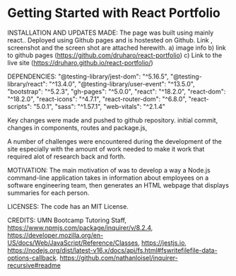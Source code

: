 # Getting Started with React Portfolio
INSTALLATION AND UPDATES MADE:
The page was built using mainly react.. Deployed using Github pages and is hostested on Github. Link , screenshot and the screen shot are attached herewith.
a) image info b) link to github pages (https://github.com/druharo/react-portfolio) 
c) Link to the live site (https://druharo.github.io/react-portfolio/) 

DEPENDENCIES:
        "@testing-library/jest-dom": "^5.16.5",
        "@testing-library/react": "^13.4.0",
        "@testing-library/user-event": "^13.5.0",
        "bootstrap": "^5.2.3",
        "gh-pages": "^5.0.0",
        "react": "^18.2.0",
        "react-dom": "^18.2.0",
        "react-icons": "^4.7.1",
        "react-router-dom": "^6.8.0",
        "react-scripts": "5.0.1",
        "sass": "^1.57.1",
        "web-vitals": "^2.1.4"


Key changes were made and pushed to github repository. initial commit, changes in components, routes and package.js, 

A number of challenges were encountered during the development of the site especially with the amount of work needed to make it work that required alot of research back and forth.

MOTIVATION:
The main motivation of was to develop a way a Node.js command-line application takes in information about employees on a software engineering team, then generates an HTML webpage that displays summaries for each person.

LICENSES:
The code has an MIT License.

CREDITS:
UMN Bootcamp Tutoring Staff, https://www.npmjs.com/package/inquirer/v/8.2.4, https://developer.mozilla.org/en-US/docs/Web/JavaScript/Reference/Classes, https://jestjs.io, https://nodejs.org/dist/latest-v16.x/docs/api/fs.html#fswritefilefile-data-options-callback. https://github.com/nathanloisel/inquirer-recursive#readme

